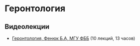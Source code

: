 # Геронтология

## Видеолекции

* [Геронтология, Фенюк Б.А, МГУ ФББ](https://teach-in.ru/course/gerontology) (10 лекций, 13 часов)

